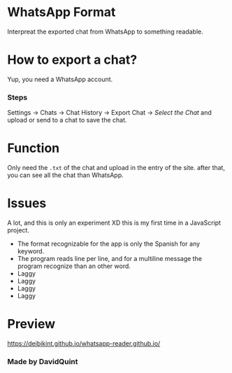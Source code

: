 # WhatsApp Format
Interpreat the exported chat from WhatsApp to something readable.

# How to export a chat?
Yup, you need a WhatsApp account.

### Steps
Settings -> Chats -> Chat History -> Export Chat -> *Select the Chat*
and upload or send to a chat to save the chat.

# Function
Only need the `.txt` of the chat and upload in the entry of the site.
after that, you can see all the chat than WhatsApp.

# Issues 
A lot, and this is only an experiment XD
this is my first time in a JavaScript project.

- The format recognizable for the app is only the Spanish for any keyword.
- The program reads line per line, and for a multiline message the program recognize than an other word.
- Laggy
- Laggy
- Laggy
- Laggy

# Preview
https://deibikint.github.io/whatsapp-reader.github.io/

### Made by DavidQuint

